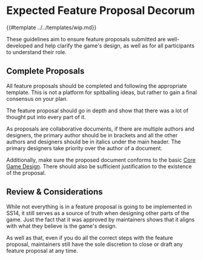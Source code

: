 # Expected Feature Proposal Decorum

{{#template ../../templates/wip.md}}

These guidelines aim to ensure feature proposals submitted are well-developed and help clarify the game's design, as well as for all participants to understand their role.

## Complete Proposals

All feature proposals should be completed and following the appropriate template. This is not a platform for spitballing ideas, but rather to gain a final consensus on your plan.

The feature proposal should go in depth and show that there was a lot of thought put into every part of it.

As proposals are collaborative documents, if there are multiple authors and designers, the primary author should be in brackets and all the other authors and designers should be in italics under the main header. The primary designers take priority over the author of a document.

Additionally, make sure the proposed document conforms to the basic [Core Game Design](../../space-station-14/core-design.md). There should also be sufficient justification to the existence of the proposal.

## Review & Considerations

While not everything is in a feature proposal is going to be implemented in SS14, it still serves as a source of truth when designing other parts of the game. Just the fact that it was approved by maintainers shows that it aligns with what they believe is the game's design.

As well as that, even if you do all the correct steps with the feature proposal, maintainers still have the sole discretion to close or draft any feature proposal at any time.
